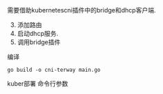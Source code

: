需要借助kubernetescni插件中的bridge和dhcp客户端.

3. 添加路由
1. 启动dhcp服务.
2. 调用bridge插件

编译

```
go build -o cni-terway main.go
```

kuber部署
命令行参数
